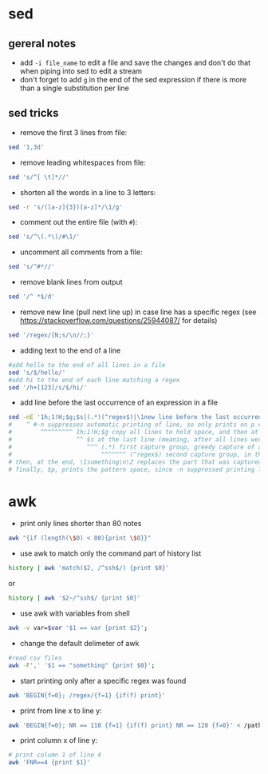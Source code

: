 # sed

## gereral notes

* add ```-i file_name``` to edit a file and save the changes and don't do that when piping into sed to edit a stream
* don't forget to add ```g``` in the end of the sed expression if there is more than a single substitution per line

## sed tricks

* remove the first 3 lines from file:

```bash
sed '1,3d'
```

* remove leading whitespaces from file:

```bash
sed 's/^[ \t]*//'
```

* shorten all the words in a line to 3 letters:

```bash
sed -r 's/([a-z]{3})[a-z]*/\1/g'
```

* comment out the entire file (with `#`):

```bash
sed 's/^\(.*\)/#\1/'
```

* uncomment all comments from a file:

```bash
sed 's/^#*//'
```

* remove blank lines from output

```bash
sed '/^ *$/d'
```

* remove new line (pull next line up) in case line has a specific regex
(see https://stackoverflow.com/questions/25944087/ for details)

```bash
sed '/regex/{N;s/\n//;}'
```

* adding text to the end of a line

```bash
#add hello to the end of all lines in a file
sed 's/$/hello/'
#add hi to the end of each line matching a regex
sed '/h+[123]/s/$/hi/'
```

* add line before the last occurrence of an expression in a file

```bash
sed -nE '1h;1!H;$g;$s|(.*)(^regex$)|\1new line before the last occurrence of regex\n\2|;$p'
#    ^ #-n suppresses automatic printing of line, so only prints on p command at the end ^
#        ^^^^^^^^^ 1h;1!H;$g copy all lines to hold space, and then at the last line, copy them back to pattern space
#                  ^^ $s at the last line (meaning, after all lines were copied to pattern space), perform substition
#                     ^^^ (.*) first capture group, greedy capture of all characters, until what comes at the second capture group
#                         ^^^^^^^ (^regex$) second capture group, in this case a line containing only the word regex
# then, at the end, \1something\n\2 replaces the part that was captured, with the first capture group, then the "something", a new line character, and the second capture group
# finally, $p, prints the pattern space, since -n suppressed printing lines
```

# awk

* print only lines shorter than 80 notes

```bash
awk "{if (length(\$0) < 80){print \$0}}"
```

* use awk to match only the command part of history list

```bash
history | awk 'match($2, /^ssh$/) {print $0}'
```

or

```bash
history | awk '$2~/^ssh$/ {print $0}'
```

* use awk with variables from shell

```bash
awk -v var=$var '$1 == var {print $2}';
```

* change the default delimeter of awk

```bash
#read csv files
awk -F',' '$1 == "something" {print $0}';
```

* start printing only after a specific regex was found

```bash
awk 'BEGIN{f=0}; /regex/{f=1} {if(f) print}'
```

* print from line x to line y:

```bash
awk 'BEGIN{f=0}; NR == 118 {f=1} {if(f) print} NR == 128 {f=0}' < /path/to/file
```

* print column x of line y:

```bash
# print column 1 of line 4
awk 'FNR==4 {print $1}'
```
